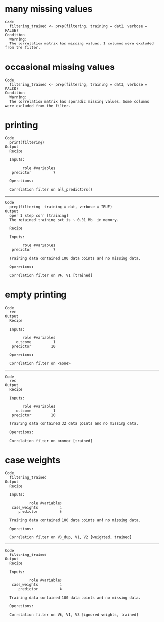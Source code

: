 # many missing values

    Code
      filtering_trained <- prep(filtering, training = dat2, verbose = FALSE)
    Condition
      Warning:
      The correlation matrix has missing values. 1 columns were excluded from the filter.

# occasional missing values

    Code
      filtering_trained <- prep(filtering, training = dat3, verbose = FALSE)
    Condition
      Warning:
      The correlation matrix has sporadic missing values. Some columns were excluded from the filter.

# printing

    Code
      print(filtering)
    Output
      Recipe
      
      Inputs:
      
            role #variables
       predictor          7
      
      Operations:
      
      Correlation filter on all_predictors()

---

    Code
      prep(filtering, training = dat, verbose = TRUE)
    Output
      oper 1 step corr [training] 
      The retained training set is ~ 0.01 Mb  in memory.
      
      Recipe
      
      Inputs:
      
            role #variables
       predictor          7
      
      Training data contained 100 data points and no missing data.
      
      Operations:
      
      Correlation filter on V6, V1 [trained]

# empty printing

    Code
      rec
    Output
      Recipe
      
      Inputs:
      
            role #variables
         outcome          1
       predictor         10
      
      Operations:
      
      Correlation filter on <none>

---

    Code
      rec
    Output
      Recipe
      
      Inputs:
      
            role #variables
         outcome          1
       predictor         10
      
      Training data contained 32 data points and no missing data.
      
      Operations:
      
      Correlation filter on <none> [trained]

# case weights

    Code
      filtering_trained
    Output
      Recipe
      
      Inputs:
      
               role #variables
       case_weights          1
          predictor          8
      
      Training data contained 100 data points and no missing data.
      
      Operations:
      
      Correlation filter on V3_dup, V1, V2 [weighted, trained]

---

    Code
      filtering_trained
    Output
      Recipe
      
      Inputs:
      
               role #variables
       case_weights          1
          predictor          8
      
      Training data contained 100 data points and no missing data.
      
      Operations:
      
      Correlation filter on V6, V1, V3 [ignored weights, trained]

